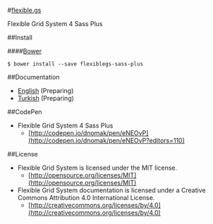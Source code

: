 #[flexible.gs](http://flexible.gs)

Flexible Grid System 4 Sass Plus

##Install

####[Bower](http://bower.io)
```
$ bower install --save flexiblegs-sass-plus
```

##Documentation
- [English](https://github.com/flexiblegs/flexiblegs-docs/tree/master/en/) (Preparing)
- [Turkish](https://github.com/flexiblegs/flexiblegs-docs/tree/master/tr/) (Preparing)

##CodePen
- Flexible Grid System 4 Sass Plus
  - [http://codepen.io/dnomak/pen/eNEOvP](http://codepen.io/dnomak/pen/eNEOvP?editors=110)

##License
- Flexible Grid System is licensed under the MIT license.
  - [http://opensource.org/licenses/MIT](http://opensource.org/licenses/MIT)
- Flexible Grid System documentation is licensed under a Creative Commons Attribution 4.0 International License.
  - [http://creativecommons.org/licenses/by/4.0](http://creativecommons.org/licenses/by/4.0)
